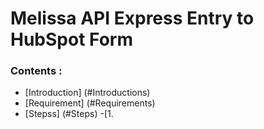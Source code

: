 <h1> Melissa API Express Entry to HubSpot Form

### Contents : 
- [Introduction] (#Introductions)
- [Requirement] (#Requirements)
- [Stepss] (#Steps)
   -[1. 
